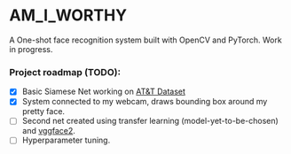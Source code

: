 # AM_I_WORTHY
A One-shot face recognition system built with OpenCV and PyTorch. Work in progress.

### Project roadmap (TODO):
- [x] Basic Siamese Net working on [AT&T Dataset](https://www.kaggle.com/kasikrit/att-database-of-faces) 
- [x] System connected to my webcam, draws bounding box around my pretty face. 
- [ ] Second net created using transfer learning (model-yet-to-be-chosen) and [vggface2](http://www.robots.ox.ac.uk/~vgg/data/vgg_face2/).
- [ ] Hyperparameter tuning.
